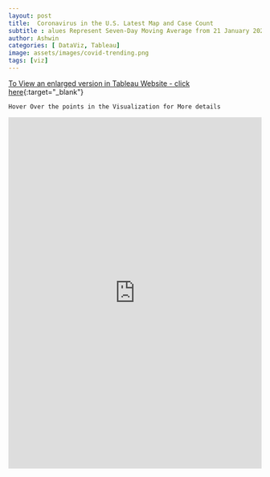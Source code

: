 ```yaml
---
layout: post
title:  Coronavirus in the U.S. Latest Map and Case Count
subtitle : alues Represent Seven-Day Moving Average from 21 January 2020 to 26 August 2020
author: Ashwin
categories: [ DataViz, Tableau]
image: assets/images/covid-trending.png
tags: [viz]
---
```

[To View an enlarged version in Tableau Website - click here](https://public.tableau.com/views/Covid-Trends/Dashboard?:language=en-GB&:display_count=y&publish=yes&:origin=viz_share_link){:target="_blank"}

```
Hover Over the points in the Visualization for More details 
```

<iframe seamless frameborder="0" src="https://public.tableau.com/views/Covid-Trends/Dashboard?:language=en-GB&:display_count=y&publish=yes&:origin=viz_share_link&:showVizHome=no" width = '100%' height = '700'></iframe>
